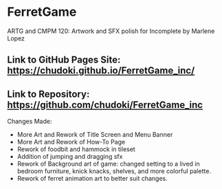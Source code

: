 # FerretGame
ARTG and CMPM 120: Artwork and SFX polish for Incomplete by Marlene Lopez

## Link to GitHub Pages Site:  https://chudoki.github.io/FerretGame_inc/
## Link to Repository:         https://github.com/chudoki/FerretGame_inc

Changes Made:
- More Art and Rework of Title Screen and Menu Banner
- More Art and Rework of How-To Page
- Rework of foodbit and hammock in tileset
- Addition of jumping and dragging sfx
- Rework of Background art of game: changed setting to a lived in bedroom 
  furniture, knick knacks, shelves, and more colorful palette.
- Rework of ferret animation art to better suit changes.
